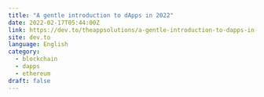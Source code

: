 ```yaml
---
title: "A gentle introduction to dApps in 2022"
date: 2022-02-17T05:44:00Z
link: https://dev.to/theappsolutions/a-gentle-introduction-to-dapps-in-2022-49db?utm_medium=RSS&utm_source=news.12bit.vn
site: dev.to
language: English
category:
  - blockchain
  - dapps
  - ethereum
draft: false
---
```

